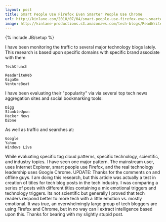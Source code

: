 ```yaml
---
layout: post
title: Smart People Use Firefox Even Smarter People Use Chrome
url: http://kinlane.com/2010/07/04/smart-people-use-firefox-even-smarter-people-use-chrome/
image: http://kinlane-productions.s3.amazonaws.com/tech-blogs/ReadWriteWeb.PNG
---
```

{% include JB/setup %}
I have been monitoring the traffic to several major technology blogs lately. This research is based upon specific domains with specific brand associate with them:

	TechCrunch

	ReadWriteWeb
	GigaOm
	VentureBeat

I have been evaluating their "popularity" via via several top tech news aggregation sites and social bookmarking tools:

	Digg
	StumbleUpon
	Hacker News
	DZone

As well as traffic and searches at:

	Google
	Yahoo
	Windows Live

While evaluating specific tag cloud patterns, specific technology, scientific, and industry topics. I have seen one major pattern.
The mainstream user, uses Internet Explorer, smart people use Firefox, and the real technology leadership uses Google Chrome.
UPDATE:  Thanks for the comments on and offline guys. I am doing this research, but this article was actually a test in creation of titles for tech blog posts in the tech industry. I was comparing a series of posts with different titles containing a mix emotional triggers and technology triggers. Its not scientific but generally I proved that tech readers respond better to more tech with a little emotion vs. mostly emotional. It was true, an overwhelmingly large group of tech bloggers are using Firefox and Chrome, but in no way can I extract intelligence based upon this. Thanks for bearing with my slightly stupid post.